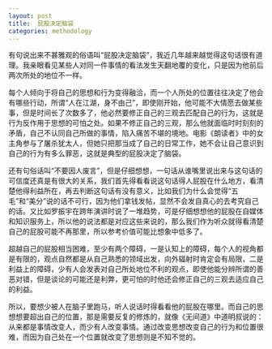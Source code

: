 ```yaml
---
layout: post
title:  屁股决定脑袋
categories: methodology
---
```

有句说出来不甚雅观的俗语叫“屁股决定脑袋”，我近几年越来越觉得这句话很有道理。我亲眼看见某些人对同一件事情的看法发生天翻地覆的变化，只是因为他前后两次所处的地位不一样。

每个人倾向于将自己的思想和行为变得融洽，而一个人所处的位置往往决定了他会有哪些行动，所谓“人在江湖，身不由己”，即使刚开始，他可能不大情愿去做某些事，但是时间长了次数多了，他必然要修正自己的三观去匹配自己的行为，这就是行为反作用于思想的可怕之处。如果不修正自己的三观，那么他就面临时时刻刻的矛盾，自己不认同自己所做的事情，陷入痛苦不堪的境地。电影《朗读者》中的女主角参与了屠杀犹太人，但她只把那当成了自己的日常工作，她不会让自己意识到自己的行为有多么罪恶，这就是典型的屁股决定了脑袋。

还有句俗话叫“不要因人废言”，但是仔细想想，一句话从谁嘴里说出来与这句话的可信度还真是有很大的关系，我们首先得看看说这句话得人屁股在什么地方，看清楚他得利益所在，再去判断这句话有没有意义，比如我们为什么会觉得“五毛”和“美分”说的话不可行，因为他们拿钱发帖，显然不会发自真心的去考究自己的话。又比如罗振宇在跨年演讲时说了一堆趋势，可是仔细想想他的屁股在自媒体和知识服务上，所以他的说法都是对应这些来说的，那么我们作为听众就得看清楚自己的屁股可能不再那里，所以参考价值可能比想象中低多了。

超越自己的屁股相当困难，至少有两个障碍，一是认知上的障碍，每个人的视角都是有限的，观点自然都是从自己熟悉的领域出发，向外辐射时肯定会有局限，二是利益上的障碍，少有人会发表对自己所处地位不利的观点，即使他能分辨所谓的善恶对错，但是谈论的可能还是利弊，更可怕的时他还会修正自己的三观去适应自己的利益。

所以，要想少被人在脑子里跑马，听人说话时得看看他的屁股在哪里。而自己的思想想要超出自己的位置，那是需要反复的修炼的，就像《无间道》中道明叔说的：从来都是事情改变人，而少有人改变事情。通过改变思想改变自己的行为和位置很难，而因为自己处在一个位置就改变了思想则是不知不觉的。